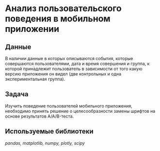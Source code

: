 # Анализ пользовательского поведения в мобильном приложении
## Данные
В наличии данные в которых описываются события, которые совершаются пользователями, дата и время совершения и группа, к которой принадлежит пользователь в зависимости от того какую версию приложения он видел (две контрольных и одна экспериментальная группа).

## Задача
Изучить поведение пользователей мобильного приложения, необходимо принять решение о целесообразности замены шрифтов на основе результатов A/A/B-теста.

## Используемые библиотеки
*pandas, matplotlib, numpy, plotly, scipy*
